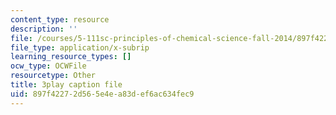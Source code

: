 ```yaml
---
content_type: resource
description: ''
file: /courses/5-111sc-principles-of-chemical-science-fall-2014/897f42272d565e4ea83def6ac634fec9_FJCVSswFXyE.vtt
file_type: application/x-subrip
learning_resource_types: []
ocw_type: OCWFile
resourcetype: Other
title: 3play caption file
uid: 897f4227-2d56-5e4e-a83d-ef6ac634fec9
---
```

